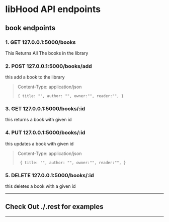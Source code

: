 # libHood API endpoints

## book endpoints

### 1. GET 127.0.0.1:5000/books

This Returns All The books in the library

### 2. POST 127.0.0.1:5000/books/add

this add a book to the library

> Content-Type: application/json
>
> `{ title: "", author: "", owner:"", reader:"", }`

### 3. GET 127.0.0.1:5000/books/:id

this returns a book with given id

### 4. PUT 127.0.0.1:5000/books/:id

this updates a book with given id

> Content-Type: application/json
>
> ` { title: "", author: "", owner:"", reader:"", }`

### 5. DELETE 127.0.0.1:5000/books/:id

this deletes a book with a given id

---

## Check Out ./.rest for examples

---
